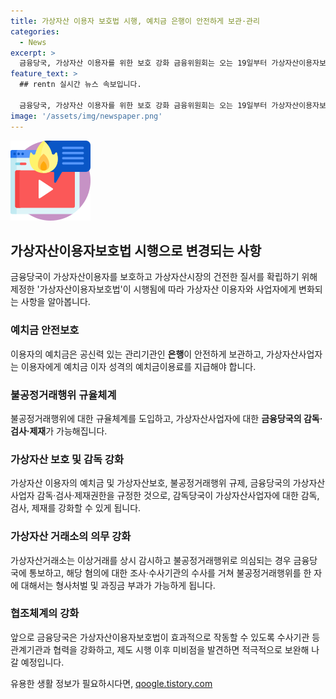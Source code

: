```yaml
---
title: 가상자산 이용자 보호법 시행, 예치금 은행이 안전하게 보관·관리
categories:
  - News
excerpt: >
  금융당국, 가상자산 이용자를 위한 보호 강화 금융위원회는 오는 19일부터 가상자산이용자보호법을 시행한다고 발표했다. 이 법은 가상자산 거래시장의 안전한 질서 확립과 이용자 보호를 목적으로 예치금 보호, 불공정거래행위 규제, 감독 및 검사 강화 등을 포함하고 있어 관련 업계의 주목을 받고 있다. 이에 따라 가상자산사업자는 예치금을 은행에 안전하게 보호시켜야 하며, 불공정거래행위에 대한 적극적인 규제와 감독이 가능해진다. 또한, 의무보험 상품의 출시와 자율규제 실천도 이루어져 안정적인 시장환경 조성이 기대된다.
feature_text: >
  ## rentn 실시간 뉴스 속보입니다.

  금융당국, 가상자산 이용자를 위한 보호 강화 금융위원회는 오는 19일부터 가상자산이용자보호법을 시행한다고 발표했다. 이 법은 가상자산 거래시장의 안전한 질서 확립과 이용자 보호를 목적으로 예치금 보호, 불공정거래행위 규제, 감독 및 검사 강화 등을 포함하고 있어 관련 업계의 주목을 받고 있다. 이에 따라 가상자산사업자는 예치금을 은행에 안전하게 보호시켜야 하며, 불공정거래행위에 대한 적극적인 규제와 감독이 가능해진다. 또한, 의무보험 상품의 출시와 자율규제 실천도 이루어져 안정적인 시장환경 조성이 기대된다.
image: '/assets/img/newspaper.png'
---
```


<p><img src="/assets/img/news.png" alt="rentncar 속보" /></p>

<h2 data-ke-size="size26">가상자산이용자보호법 시행으로 변경되는 사항</h2>

<p data-ke-size="size16">금융당국이 가상자산이용자를 보호하고 가상자산시장의 건전한 질서를 확립하기 위해 제정한 '가상자산이용자보호법'이 시행됨에 따라 가상자산 이용자와 사업자에게 변화되는 사항을 알아봅니다.</p>

<h3>예치금 안전보호</h3>

<p data-ke-size="size16">이용자의 예치금은 공신력 있는 관리기관인 <b>은행</b>이 안전하게 보관하고, 가상자산사업자는 이용자에게 예치금 이자 성격의 예치금이용료를 지급해야 합니다.</p>

<h3>불공정거래행위 규율체계</h3>

<p data-ke-size="size16">불공정거래행위에 대한 규율체계를 도입하고, 가상자산사업자에 대한 <b>금융당국의 감독·검사·제재</b>가 가능해집니다.</p>

<h3>가상자산 보호 및 감독 강화</h3>

<p data-ke-size="size16">가상자산 이용자의 예치금 및 가상자산보호, 불공정거래행위 규제, 금융당국의 가상자산사업자 감독·검사·제재권한을 규정한 것으로, 감독당국이 가상자산사업자에 대한 감독, 검사, 제재를 강화할 수 있게 됩니다.</p>

<h3>가상자산 거래소의 의무 강화</h3>

<p data-ke-size="size16">가상자산거래소는 이상거래를 상시 감시하고 불공정거래행위로 의심되는 경우 금융당국에 통보하고, 해당 혐의에 대한 조사·수사기관의 수사를 거쳐 불공정거래행위를 한 자에 대해서는 형사처벌 및 과징금 부과가 가능하게 됩니다.</p>

<h3>협조체계의 강화</h3>

<p data-ke-size="size16">앞으로 금융당국은 가상자산이용자보호법이 효과적으로 작동할 수 있도록 수사기관 등 관계기관과 협력을 강화하고, 제도 시행 이후 미비점을 발견하면 적극적으로 보완해 나갈 예정입니다.</p>
유용한 생활 정보가 필요하시다면, <a href="https://qoogle.tistory.com" rel="dofollow">qoogle.tistory.com</a>


